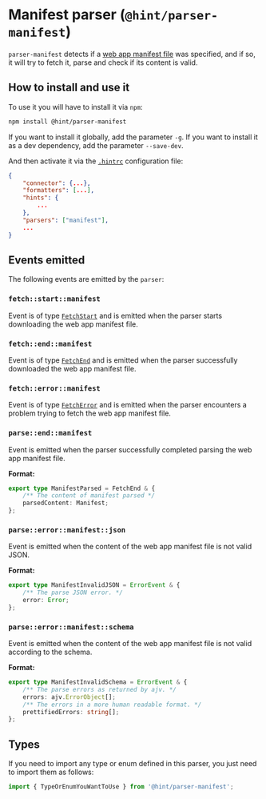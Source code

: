 # Manifest parser (`@hint/parser-manifest`)

`parser-manifest` detects if a [web app manifest file][manifest] was
specified, and if so, it will try to fetch it, parse and check if its
content is valid.

## How to install and use it

To use it you will have to install it via `npm`:

```bash
npm install @hint/parser-manifest
```

If you want to install it globally, add the parameter `-g`. If you
want to install it as a dev dependency, add the parameter `--save-dev`.

And then activate it via the [`.hintrc`][hintrc]
configuration file:

```json
{
    "connector": {...},
    "formatters": [...],
    "hints": {
        ...
    },
    "parsers": ["manifest"],
    ...
}
```

## Events emitted

The following events are emitted by the `parser`:

### `fetch::start::manifest`

Event is of type [`FetchStart`][fetchstart] and is emitted when the
parser starts downloading the web app manifest file.

### `fetch::end::manifest`

Event is of type [`FetchEnd`][fetchend] and is emitted when the parser
successfully downloaded the web app manifest file.

### `fetch::error::manifest`

Event is of type [`FetchError`][fetcherror] and is emitted when the
parser encounters a problem trying to fetch the web app manifest file.

### `parse::end::manifest`

Event is emitted when the parser successfully completed parsing
the web app manifest file.

**Format:**

```ts
export type ManifestParsed = FetchEnd & {
    /** The content of manifest parsed */
    parsedContent: Manifest;
};
```

### `parse::error::manifest::json`

Event is emitted when the content of the web app manifest file
is not valid JSON.

**Format:**

```ts
export type ManifestInvalidJSON = ErrorEvent & {
    /** The parse JSON error. */
    error: Error;
};
```

### `parse::error::manifest::schema`

Event is emitted when the content of the web app manifest file
is not valid according to the schema.

**Format:**

```ts
export type ManifestInvalidSchema = ErrorEvent & {
    /** The parse errors as returned by ajv. */
    errors: ajv.ErrorObject[];
    /** The errors in a more human readable format. */
    prettifiedErrors: string[];
};

```

## Types

If you need to import any type or enum defined in this parser, you just
need to import them as follows:

```ts
import { TypeOrEnumYouWantToUse } from '@hint/parser-manifest';
```

<!-- Link labels: -->

[fetchend]: https://webhint.io/docs/contributor-guide/getting-started/events/#fetchend
[fetcherror]: https://webhint.io/docs/contributor-guide/getting-started/events/#fetcherror
[fetchstart]: https://webhint.io/docs/contributor-guide/getting-started/events/#fetchstart
[hintrc]: https://webhint.io/docs/user-guide/configuring-webhint/summary/
[manifest]: https://www.w3.org/TR/appmanifest/
